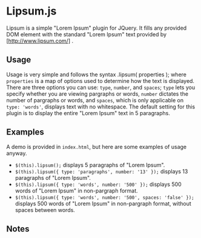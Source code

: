Lipsum.js
============
Lipsum is a simple "Lorem Ipsum" plugin for JQuery. It fills any provided DOM element with the standard "Lorem Ipsum" text provided by [http://www.lipsum.com/] . 

Usage
--------
Usage is very simple and follows the syntax
    .lipsum( properties );
where `properties` is a map of options used to determine how the text is displayed. There are three options you can use: `type`, `number`, and `spaces`; `type` lets you specify whether you are viewing pargraphs or words, `number` dictates the number of pargraphs or words, and `spaces`, which is only applicable on `type: 'words'`, displays text with no whitespace. The default setting for this plugin is to display the entire "Lorem Ipsum" text in 5 paragraphs.

Examples
---------
A demo is provided in `index.html`, but here are some examples of usage anyway.
+ `$(this).lipsum();` displays 5 paragraphs of "Lorem Ipsum".
+ `$(this).lipsum({ type: 'paragraphs', number: '13' });` displays 13 paragraphs of "Lorem Ipsum".
+ `$(this).lipsum({ type: 'words', number: '500' });` displays 500 words of "Lorem Ipsum" in non-pargraph format.
+ `$(this).lipsum({ type: 'words', number: '500', spaces: 'false' });` displays 500 words of "Lorem Ipsum" in non-pargraph format, without spaces between words.

Notes
------